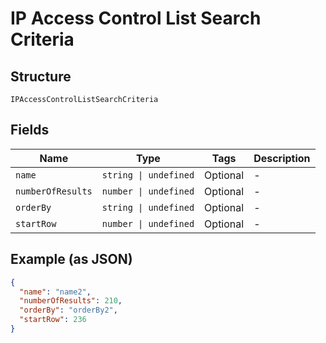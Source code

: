 
# IP Access Control List Search Criteria

## Structure

`IPAccessControlListSearchCriteria`

## Fields

| Name | Type | Tags | Description |
|  --- | --- | --- | --- |
| `name` | `string \| undefined` | Optional | - |
| `numberOfResults` | `number \| undefined` | Optional | - |
| `orderBy` | `string \| undefined` | Optional | - |
| `startRow` | `number \| undefined` | Optional | - |

## Example (as JSON)

```json
{
  "name": "name2",
  "numberOfResults": 210,
  "orderBy": "orderBy2",
  "startRow": 236
}
```


